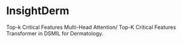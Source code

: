 # InsightDerm
Top-k Critical Features Multi-Head Attention/ Top-K Critical Features Transformer in DSMIL for Dermatology.



